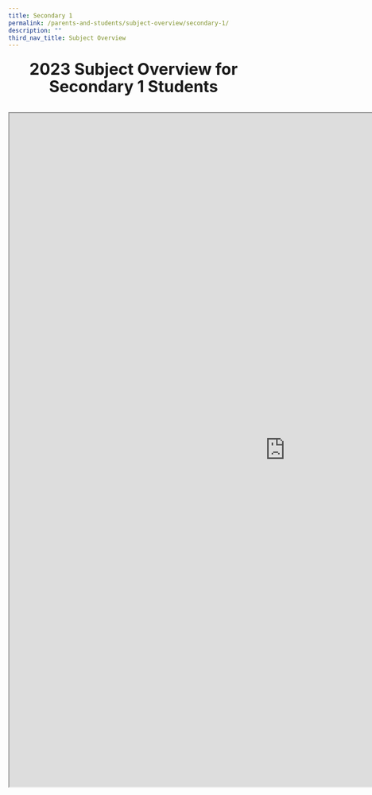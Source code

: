 ```yaml
---
title: Secondary 1
permalink: /parents-and-students/subject-overview/secondary-1/
description: ""
third_nav_title: Subject Overview
---
```

<div style="text-align: center;">
  <h3 style="line-height: 35.2px; text-transform: none;"><font size="6">2023 Subject Overview for Secondary 1 Students
    </font>
  </h3>
</div>
<br>
<iframe style="width: 1109px; height: 1356px;" src="https://docs.google.com/spreadsheets/d/e/2PACX-1vSnRa9RRYoMY6bKS1cc2VK6mOqQfNyI36IebCFVaE9y43zo3Q1HYEAP7LtA-LozntoYJaVv6SdaNrNU/pubhtml?gid=0&amp;single=true&amp;widget=true&amp;headers=false"></iframe>
<!-- remove codes above to update -->
<!--
<div style="line-height: 19.6px; text-align: center;">
  <h3 style="line-height: 35.2px;">
    <font size="6" style="line-height: 38.4px;">2023 Subject Overview for Secondary 1 Students
    </font>
  </h3>
</div>
<br>
<iframe src="https://docs.google.com/spreadsheets/d/e/2PACX-1vRnza5SrjbdvovhlYozPVT2K6N8oqlyXXwK_4ZcJoP1H7vgCRUH8Kk8rAyVb__oiw/pubhtml?gid=988781717&amp;single=true&amp;widget=true&amp;headers=false" contenteditable="false" style="width: 1109px; height: 1356px;"></iframe>
-->